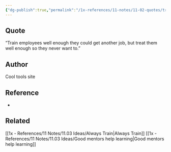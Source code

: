 ```yaml
---
{"dg-publish":true,"permalink":"/1x-references/11-notes/11-02-quotes/train-employees-well-enough-to-get-another-job/","title":"Train employees well enough to get another job"}
---
```



## Quote
“Train employees well enough they could get another job, but treat them well enough so they never want to.”

## Author
Cool tools site

## Reference
-

## Related
[[1x - References/11 Notes/11.03 Ideas/Always Train\|Always Train]]
[[1x - References/11 Notes/11.03 Ideas/Good mentors help learning\|Good mentors help learning]]